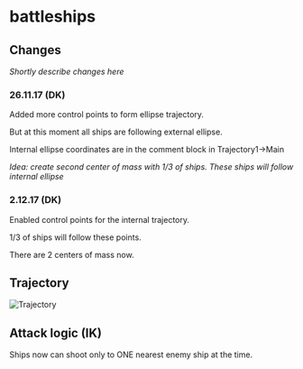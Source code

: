 # battleships

## Changes

*Shortly describe changes here*

### 26.11.17 (DK)

Added more control points to form ellipse trajectory.

But at this moment all ships are following external ellipse.

Internal ellipse coordinates are in the comment block in Trajectory1->Main 

*Idea: create second center of mass with 1/3 of ships. These ships will follow internal ellipse*

### 2.12.17 (DK)

Enabled control points for the internal trajectory.

1/3 of ships will follow these points.

There are 2 centers of mass now.

## Trajectory

![Trajectory](https://pp.userapi.com/c840339/v840339956/2848b/9wty-xC0GEs.jpg)

## Attack logic (IK)

Ships now can shoot only to ONE nearest enemy ship at the time.
